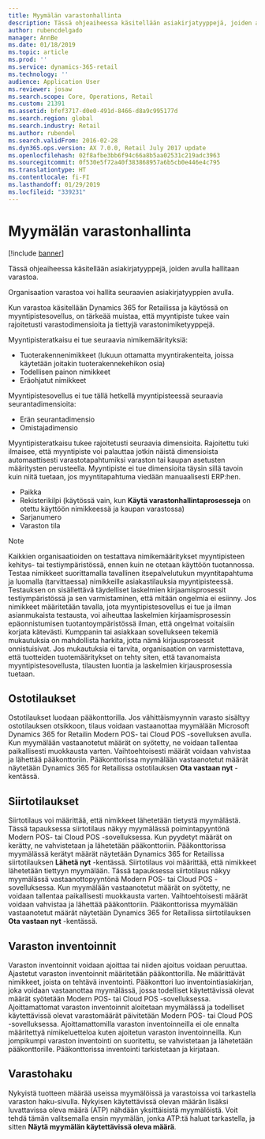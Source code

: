 ```yaml
---
title: Myymälän varastonhallinta
description: Tässä ohjeaiheessa käsitellään asiakirjatyyppejä, joiden avulla hallitaan varastoa.
author: rubencdelgado
manager: AnnBe
ms.date: 01/18/2019
ms.topic: article
ms.prod: ''
ms.service: dynamics-365-retail
ms.technology: ''
audience: Application User
ms.reviewer: josaw
ms.search.scope: Core, Operations, Retail
ms.custom: 21391
ms.assetid: bfef3717-d0e0-491d-8466-d8a9c995177d
ms.search.region: global
ms.search.industry: Retail
ms.author: rubendel
ms.search.validFrom: 2016-02-28
ms.dyn365.ops.version: AX 7.0.0, Retail July 2017 update
ms.openlocfilehash: 02f8afbe3bb6f94c66a8b5aa02531c219adc3963
ms.sourcegitcommit: 0f530e5f72a40f383868957a6b5cb0e446e4c795
ms.translationtype: HT
ms.contentlocale: fi-FI
ms.lasthandoff: 01/29/2019
ms.locfileid: "339231"
---
```

# <a name="store-inventory-management"></a>Myymälän varastonhallinta

[!include [banner](includes/banner.md)]

Tässä ohjeaiheessa käsitellään asiakirjatyyppejä, joiden avulla hallitaan varastoa.

Organisaation varastoa voi hallita seuraavien asiakirjatyyppien avulla.

Kun varastoa käsitellään Dynamics 365 for Retailissa ja käytössä on myyntipistesovellus, on tärkeää muistaa, että myyntipiste tukee vain rajoitetusti varastodimensioita ja tiettyjä varastonimiketyyppejä.  

Myyntipisteratkaisu ei tue seuraavia nimikemäärityksiä:
- Tuoterakennenimikkeet (lukuun ottamatta myyntirakenteita, joissa käytetään joitakin tuoterakennekehikon osia)
- Todellisen painon nimikkeet
- Eräohjatut nimikkeet

Myyntipistesovellus ei tue tällä hetkellä myyntipisteessä seuraavia seurantadimensioita:
- Erän seurantadimensio
- Omistajadimensio

Myyntipisteratkaisu tukee rajoitetusti seuraavia dimensioita. Rajoitettu tuki ilmaisee, että myyntipiste voi palauttaa jotkin näistä dimensioista automaattisesti varastotapahtumiksi varaston tai kaupan asetusten määritysten perusteella. Myyntipiste ei tue dimensioita täysin sillä tavoin kuin niitä tuetaan, jos myyntitapahtuma viedään manuaalisesti ERP:hen. 

- Paikka
- Rekisterikilpi (käytössä vain, kun **Käytä varastonhallintaprosesseja** on otettu käyttöön nimikkeessä ja kaupan varastossa)
- Sarjanumero
- Varaston tila

> [!NOTE]
> Kaikkien organisaatioiden on testattava nimikemääritykset myyntipisteen kehitys- tai testiympäristössä, ennen kuin ne otetaan käyttöön tuotannossa. Testaa nimikkeet suorittamalla tavallinen itsepalvelutukun myyntitapahtuma ja luomalla (tarvittaessa) nimikkeille asiakastilauksia myyntipisteessä. Testauksen on sisällettävä täydelliset laskelmien kirjaamisprosessit testiympäristössä ja sen varmistaminen, että mitään ongelmia ei esiinny.
> Jos nimikkeet määritetään tavalla, jota myyntipistesovellus ei tue ja ilman asianmukaista testausta, voi aiheuttaa laskelmien kirjaamisprosessin epäonnistumisen tuotantoympäristössä ilman, että ongelmat voitaisiin korjata kätevästi. Kumppanin tai asiakkaan sovellukseen tekemiä mukautuksia on mahdollista harkita, jotta nämä kirjausprosessit onnistuisivat. Jos mukautuksia ei tarvita, organisaation on varmistettava, että tuotteiden tuotemääritykset on tehty siten, että tavanomaista myyntipistesovellusta, tilausten luontia ja laskelmien kirjausprosessia tuetaan.

## <a name="purchase-orders"></a>Ostotilaukset

Ostotilaukset luodaan pääkonttorilla. Jos vähittäismyynnin varasto sisältyy ostotilauksen otsikkoon, tilaus voidaan vastaanottaa myymälään Microsoft Dynamics 365 for Retailin Modern POS- tai Cloud POS -sovelluksen avulla. Kun myymälään vastaanotetut määrät on syötetty, ne voidaan tallentaa paikallisesti muokkausta varten. Vaihtoehtoisesti määrät voidaan vahvistaa ja lähettää pääkonttoriin. Pääkonttorissa myymälään vastaanotetut määrät näytetään Dynamics 365 for Retailissa ostotilauksen **Ota vastaan nyt** -kentässä.

## <a name="transfer-orders"></a>Siirtotilaukset

Siirtotilaus voi määrittää, että nimikkeet lähetetään tietystä myymälästä. Tässä tapauksessa siirtotilaus näkyy myymälässä poimintapyyntönä Modern POS- tai Cloud POS -sovelluksessa. Kun pyydetyt määrät on kerätty, ne vahvistetaan ja lähetetään pääkonttoriin. Pääkonttorissa myymälässä kerätyt määrät näytetään Dynamics 365 for Retailissa siirtotilauksen **Lähetä nyt** -kentässä. Siirtotilaus voi määrittää, että nimikkeet lähetetään tiettyyn myymälään. Tässä tapauksessa siirtotilaus näkyy myymälässä vastaanottopyyntönä Modern POS- tai Cloud POS -sovelluksessa. Kun myymälään vastaanotetut määrät on syötetty, ne voidaan tallentaa paikallisesti muokkausta varten. Vaihtoehtoisesti määrät voidaan vahvistaa ja lähettää pääkonttoriin. Pääkonttorissa myymälään vastaanotetut määrät näytetään Dynamics 365 for Retailissa siirtotilauksen **Ota vastaan nyt** -kentässä.

## <a name="stock-counts"></a>Varaston inventoinnit

Varaston inventoinnit voidaan ajoittaa tai niiden ajoitus voidaan peruuttaa. Ajastetut varaston inventoinnit määritetään pääkonttorilla. Ne määrittävät nimikkeet, joista on tehtävä inventointi. Pääkonttori luo inventointiasiakirjan, joka voidaan vastaanottaa myymälässä, jossa todelliset käytettävissä olevat määrät syötetään Modern POS- tai Cloud POS -sovelluksessa. Ajoittamattomat varaston inventoinnit aloitetaan myymälässä ja todelliset käytettävissä olevat varastomäärät päivitetään Modern POS- tai Cloud POS -sovelluksessa. Ajoittamattomilla varaston inventoinneilla ei ole ennalta määritettyä nimikeluetteloa kuten ajoitetun varaston inventoinneilla. Kun jompikumpi varaston inventointi on suoritettu, se vahvistetaan ja lähetetään pääkonttorille. Pääkonttorissa inventointi tarkistetaan ja kirjataan.

## <a name="inventory-lookup"></a>Varastohaku

Nykyistä tuotteen määrää useissa myymälöissä ja varastoissa voi tarkastella varaston haku-sivulla. Nykyisen käytettävissä olevan määrän lisäksi luvattavissa oleva määrä (ATP) nähdään yksittäisistä myymälöistä. Voit tehdä tämän valitsemalla ensin myymälän, jonka ATP:tä haluat tarkastella, ja sitten **Näytä myymälän käytettävissä oleva määrä**.
